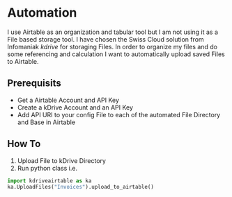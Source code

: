 # Automation
I use Airtable as an organization and tabular tool but I am not using it as a File based storage tool. I have chosen the Swiss Cloud solution from Infomaniak *kdrive* for storaging Files. In order to organize my files and do some referencing and calculation I want to automatically upload saved Files to Airtable.

## Prerequisits
* Get a Airtable Account and API Key
* Create a kDrive Account and an API Key
* Add API URI to your config File to each of the automated File Directory and Base in Airtable

## How To
1. Upload File to kDrive Directory
2. Run python class i.e. 
```python
import kdriveairtable as ka
ka.UploadFiles("Invoices").upload_to_airtable()
```
